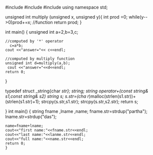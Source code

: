 #include <iostream>
#include<cmath>
#include<cstring>
using namespace std;

unsigned int multiply (unsigned x, unsigned y){
    int prod =0;
    while(y-- >0)prod+=x;                      //function
    return prod;
    }

int main()
{
    unsigned int a=2,b=3,c;

    //computed by '*' operator
      c=a*b;
    cout <<"answer="<< c<<endl;

    //computed by multiply function
    unsigned int d=multiply(a,b);
     cout <<"answer="<<d<<endl;
    return 0;
}

typedef struct _string{char *str}; string;
string operator+(const string& s1,const string& s2)
string s;
s.str=(cha r*)malloc(strlen(s1.str))+(strlen(s1.str)+1);
strcpy(s.str,s1.str);
strcpy(s.str,s2.str);
return s;

}
int main()
{
    string fname ,lname ,name;
    fname.str=strdup("partha");
    lname.str=strdup("das");

    name=fname+lname;
    cout<<"first name:"<<fname.str<<endl;
    cout<<"last name:"<<lanme.str<<endl;
    cout<<"full name:"<<name.str<<endl;
    return 0;
    }
